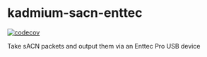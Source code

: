 # kadmium-sacn-enttec
[![codecov](https://codecov.io/gh/iKadmium/kadmium-sacn-enttec/branch/master/graph/badge.svg?token=ZSK119NBC5)](https://codecov.io/gh/iKadmium/kadmium-sacn-enttec)

Take sACN packets and output them via an Enttec Pro USB device
